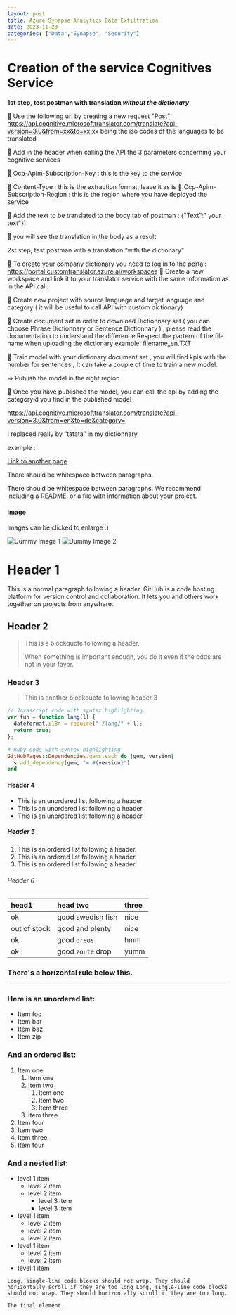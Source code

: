 ```yaml
---
layout: post
title: Azure Synapse Analytics Data Exfiltration  
date: 2023-11-23
categories: ["Data","Synapse", "Security"]
---
```


# Creation of the service Cognitives Service

**1st step, test postman with translation _without the dictionary_**

	Use the following url by creating a new request "Post":  https://api.cognitive.microsofttranslator.com/translate?api-version=3.0&from=xx&to=xx
xx being the iso codes of the languages to be translated

	Add in the header when calling the API the 3 parameters concerning your cognitive services

 

	Ocp-Apim-Subscription-Key :  this is the key to the service 

 


	Content-Type : this is the extraction format, leave it as is
	Ocp-Apim-Subscription-Region : this is the region where you have deployed the service

	Add the text to be translated to the body tab of postman : {"Text":" your text"}]

 

	you will see the translation in the body as a result
 

2st step, test postman with a translation “with the dictionary”

	To create your company dictionary you need to log in to the portal: https://portal.customtranslator.azure.ai/workspaces
	Create a new workspace and link it to your translator service with the same information as in the API call:

 

	Create new project with source language and target language and category ( it will be useful to call API with custom dictionary)


 


	Create document set in order to download Dictionnary set  ( you can choose Phrase Dictionnary or Sentence Dictionnary )  , please read the documentation to understand the difference 
Respect the partern of the file name when uploading the dictionary 
example: filename_en.TXT

	Train model with your dictionary document set , you will find kpis with the number for sentences ,   It can take a couple of time to train a new model.

 
 
=> Publish the model in the right region

 


 

	Once you have published the model, you can call the api by adding the categoryid you find in the published model

https://api.cognitive.microsofttranslator.com/translate?api-version=3.0&from=en&to=de&category=<category-Id>

I replaced really by “tatata” in my dictionnary

example :
 


[Link to another page](./another-page.html).

There should be whitespace between paragraphs.

There should be whitespace between paragraphs. We recommend including a README, or a file with information about your project.

#### Image

Images can be clicked to enlarge :)

![Dummy Image 1](https://picsum.photos/1366/768)
![Dummy Image 2](https://picsum.photos/1200/400)

# Header 1

This is a normal paragraph following a header. GitHub is a code hosting platform for version control and collaboration. It lets you and others work together on projects from anywhere.

## Header 2

> This is a blockquote following a header.
>
> When something is important enough, you do it even if the odds are not in your favor.

### Header 3

> This is another blockquote following header 3

```js
// Javascript code with syntax highlighting.
var fun = function lang(l) {
  dateformat.i18n = require("./lang/" + l);
  return true;
};
```

```ruby
# Ruby code with syntax highlighting
GitHubPages::Dependencies.gems.each do |gem, version|
  s.add_dependency(gem, "= #{version}")
end
```

#### Header 4

- This is an unordered list following a header.
- This is an unordered list following a header.
- This is an unordered list following a header.

##### Header 5

1.  This is an ordered list following a header.
2.  This is an ordered list following a header.
3.  This is an ordered list following a header.

###### Header 6

| head1        | head two          | three |
| :----------- | :---------------- | :---- |
| ok           | good swedish fish | nice  |
| out of stock | good and plenty   | nice  |
| ok           | good `oreos`      | hmm   |
| ok           | good `zoute` drop | yumm  |

### There's a horizontal rule below this.

---

### Here is an unordered list:

- Item foo
- Item bar
- Item baz
- Item zip

### And an ordered list:

1.  Item one
    1.  Item one
    1.  Item two
        1.  Item one
        1.  Item two
        1.  Item three
    1.  Item three
1.  Item four
1.  Item two
1.  Item three
1.  Item four

### And a nested list:

- level 1 item
  - level 2 item
  - level 2 item
    - level 3 item
    - level 3 item
- level 1 item
  - level 2 item
  - level 2 item
  - level 2 item
- level 1 item
  - level 2 item
  - level 2 item
- level 1 item

```
Long, single-line code blocks should not wrap. They should horizontally scroll if they are too long Long, single-line code blocks should not wrap. They should horizontally scroll if they are too long.
```

```
The final element.
```
